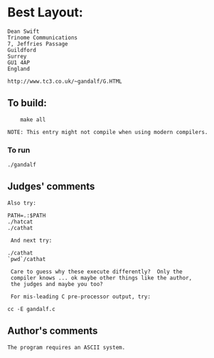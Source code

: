 # Best Layout:

    Dean Swift
    Trinome Communications
    7, Jeffries Passage
    Guildford
    Surrey
    GU1 4AP
    England

    http://www.tc3.co.uk/~gandalf/G.HTML

## To build:

        make all

	NOTE: This entry might not compile when using modern compilers.

### To run

	./gandalf

## Judges' comments

    Also try:

	PATH=.:$PATH
	./hatcat
	./cathat

     And next try:

	./cathat
	`pwd`/cathat

     Care to guess why these execute differently?  Only the
     compiler knows ... ok maybe other things like the author,
     the judges and maybe you too?

     For mis-leading C pre-processor output, try:

	cc -E gandalf.c

## Author's comments

    The program requires an ASCII system.
